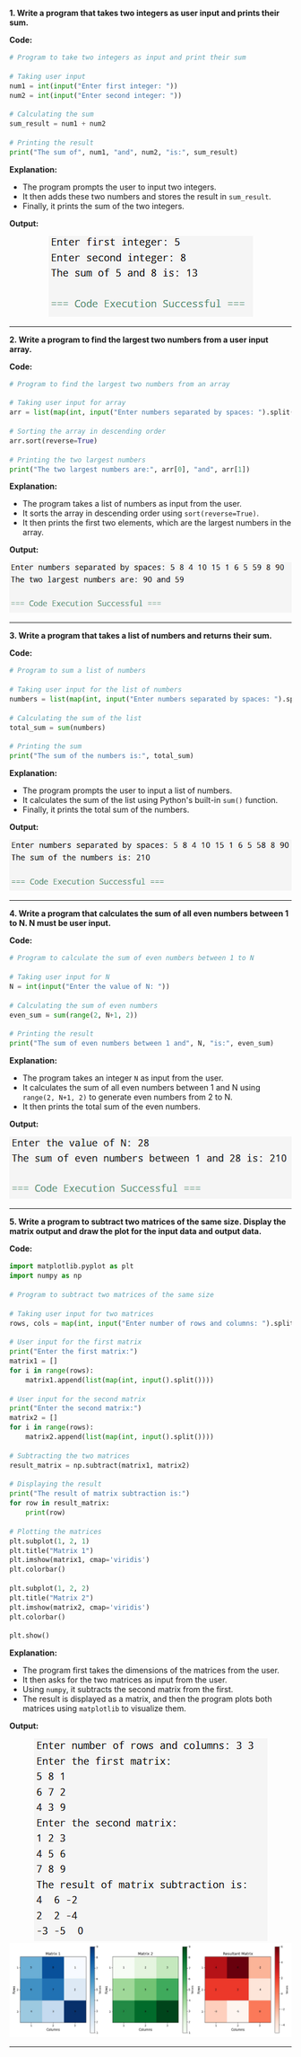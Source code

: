 
**1. Write a program that takes two integers as user input and prints their sum.**

**Code:**

```python
# Program to take two integers as input and print their sum

# Taking user input
num1 = int(input("Enter first integer: "))
num2 = int(input("Enter second integer: "))

# Calculating the sum
sum_result = num1 + num2

# Printing the result
print("The sum of", num1, "and", num2, "is:", sum_result)
```

**Explanation:**
- The program prompts the user to input two integers.
- It then adds these two numbers and stores the result in `sum_result`.
- Finally, it prints the sum of the two integers.

**Output:**
<p align="center">
    <img src="./Outputs/Output1.png" alt="Output for 1st program.png">
</p>

---

**2. Write a program to find the largest two numbers from a user input array.**

**Code:**

```python
# Program to find the largest two numbers from an array

# Taking user input for array
arr = list(map(int, input("Enter numbers separated by spaces: ").split()))

# Sorting the array in descending order
arr.sort(reverse=True)

# Printing the two largest numbers
print("The two largest numbers are:", arr[0], "and", arr[1])
```

**Explanation:**
- The program takes a list of numbers as input from the user.
- It sorts the array in descending order using `sort(reverse=True)`.
- It then prints the first two elements, which are the largest numbers in the array.

**Output:**
<p align="center">
    <img src="./Outputs/Output2.png" alt="Output for 2nd program.png">
</p>


---

**3. Write a program that takes a list of numbers and returns their sum.**

**Code:**

```python
# Program to sum a list of numbers

# Taking user input for the list of numbers
numbers = list(map(int, input("Enter numbers separated by spaces: ").split()))

# Calculating the sum of the list
total_sum = sum(numbers)

# Printing the sum
print("The sum of the numbers is:", total_sum)
```

**Explanation:**
- The program prompts the user to input a list of numbers.
- It calculates the sum of the list using Python's built-in `sum()` function.
- Finally, it prints the total sum of the numbers.

**Output:**
<p align="center">
    <img src="./Outputs/Output3.png" alt="Output for 3rd program.png">
</p>


---

**4. Write a program that calculates the sum of all even numbers between 1 to N. N must be user input.**

**Code:**

```python
# Program to calculate the sum of even numbers between 1 to N

# Taking user input for N
N = int(input("Enter the value of N: "))

# Calculating the sum of even numbers
even_sum = sum(range(2, N+1, 2))

# Printing the result
print("The sum of even numbers between 1 and", N, "is:", even_sum)
```

**Explanation:**
- The program takes an integer `N` as input from the user.
- It calculates the sum of all even numbers between 1 and N using `range(2, N+1, 2)` to generate even numbers from 2 to N.
- It then prints the total sum of the even numbers.

**Output:**
<p align="center">
    <img src="./Outputs/Output4.png" alt="Output for 4th program.png">
</p>


---

**5. Write a program to subtract two matrices of the same size. Display the matrix output and draw the plot for the input data and output data.**

**Code:**

```python
import matplotlib.pyplot as plt
import numpy as np

# Program to subtract two matrices of the same size

# Taking user input for two matrices
rows, cols = map(int, input("Enter number of rows and columns: ").split())

# User input for the first matrix
print("Enter the first matrix:")
matrix1 = []
for i in range(rows):
    matrix1.append(list(map(int, input().split())))

# User input for the second matrix
print("Enter the second matrix:")
matrix2 = []
for i in range(rows):
    matrix2.append(list(map(int, input().split())))

# Subtracting the two matrices
result_matrix = np.subtract(matrix1, matrix2)

# Displaying the result
print("The result of matrix subtraction is:")
for row in result_matrix:
    print(row)

# Plotting the matrices
plt.subplot(1, 2, 1)
plt.title("Matrix 1")
plt.imshow(matrix1, cmap='viridis')
plt.colorbar()

plt.subplot(1, 2, 2)
plt.title("Matrix 2")
plt.imshow(matrix2, cmap='viridis')
plt.colorbar()

plt.show()
```

**Explanation:**
- The program first takes the dimensions of the matrices from the user.
- It then asks for the two matrices as input from the user.
- Using `numpy`, it subtracts the second matrix from the first.
- The result is displayed as a matrix, and then the program plots both matrices using `matplotlib` to visualize them.

**Output:**
<p align="center">
    <img src="./Outputs/Output5.png" alt="Output for 5th program.png">
    <img src="./Outputs/Output5Plot.png" alt="Output for 5th program plot .png">
</p>


---
